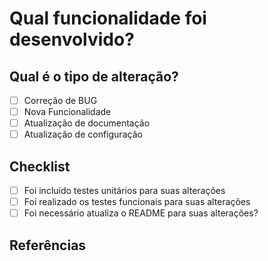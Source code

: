 # Qual funcionalidade foi desenvolvido?
<!--Descreva o propósito desse pull request em texto e caso necessário adicione imagens-->
<!--CRIE SUA DESCRIÇÃO AQUI-->

<!--FIM-->
## Qual é o tipo de alteração?
<!--Descreva o tipo de alteração realizada, caso não exista inclua uma nova-->
- [ ] Correção de BUG
- [ ] Nova Funcionalidade
- [ ] Atualização de documentação
- [ ] Atualização de configuração

## Checklist
<!--Informe quais itens se aplicam as alterações, caso não seja necessário remova essa seção-->
- [ ] Foi incluído testes unitários para suas alterações
- [ ] Foi realizado os testes funcionais para suas alterações
- [ ] Foi necessário atualiza o README para suas alterações? 

## Referências
<!--Caso tenha uma referência coloque aqui, caso não seja necessário remova essa seção-->
